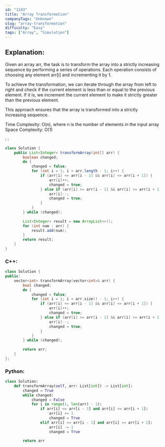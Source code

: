 ```yaml
---
id: "1243"
title: "Array Transformation"
companyTags: "Unknown"
slug: "array-transformation"
difficulty: "Easy"
tags: ["Array", "Simulation"]
---
```


## Explanation:

Given an array arr, the task is to transform the array into a strictly increasing sequence by performing a series of operations. Each operation consists of choosing any element arr[i] and incrementing it by 1.

To achieve the transformation, we can iterate through the array from left to right and check if the current element is less than or equal to the previous element. If it is, we increment the current element to make it strictly greater than the previous element.

This approach ensures that the array is transformed into a strictly increasing sequence.

Time Complexity: O(n), where n is the number of elements in the input array
Space Complexity: O(1)

:
:
```java
class Solution {
    public List<Integer> transformArray(int[] arr) {
        boolean changed;
        do {
            changed = false;
            for (int i = 1; i < arr.length - 1; i++) {
                if (arr[i] <= arr[i - 1] && arr[i] <= arr[i + 1]) {
                    arr[i]++;
                    changed = true;
                } else if (arr[i] >= arr[i - 1] && arr[i] >= arr[i + 1]) {
                    arr[i]--;
                    changed = true;
                }
            }
        } while (changed);
        
        List<Integer> result = new ArrayList<>();
        for (int num : arr) {
            result.add(num);
        }
        return result;
    }
}
```

### C++:
```cpp
class Solution {
public:
    vector<int> transformArray(vector<int>& arr) {
        bool changed;
        do {
            changed = false;
            for (int i = 1; i < arr.size() - 1; i++) {
                if (arr[i] <= arr[i - 1] && arr[i] <= arr[i + 1]) {
                    arr[i]++;
                    changed = true;
                } else if (arr[i] >= arr[i - 1] && arr[i] >= arr[i + 1]) {
                    arr[i]--;
                    changed = true;
                }
            }
        } while (changed);
        
        return arr;
    }
};
```

### Python:
```python
class Solution:
    def transformArray(self, arr: List[int]) -> List[int]:
        changed = True
        while changed:
            changed = False
            for i in range(1, len(arr) - 1):
                if arr[i] <= arr[i - 1] and arr[i] <= arr[i + 1]:
                    arr[i] += 1
                    changed = True
                elif arr[i] >= arr[i - 1] and arr[i] >= arr[i + 1]:
                    arr[i] -= 1
                    changed = True

        return arr
```